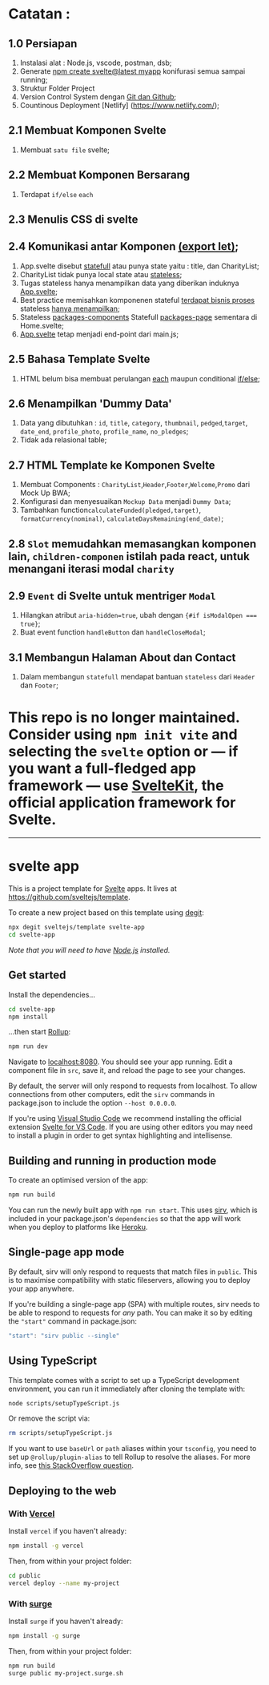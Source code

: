 # Catatan :

## 1.0 Persiapan
1. Instalasi alat : Node.js, vscode, postman, dsb;
2. Generate [npm create svelte@latest myapp]() konifurasi semua sampai running;
3. Struktur Folder Project
4. Version Control System dengan [Git dan Github](); 
5. Countinous Deployment [Netlify] (https://www.netlify.com/);

## 2.1 Membuat Komponen Svelte
1. Membuat `satu file` svelte;

## 2.2 Membuat Komponen Bersarang
1. Terdapat `if/else` `each`

## 2.3 Menulis CSS di svelte

## 2.4 Komunikasi antar Komponen [(export let)]();
1. App.svelte disebut [statefull]() atau punya state yaitu : title, dan CharityList;
2. CharityList tidak punya local state atau [stateless]();
3. Tugas stateless hanya menampilkan data yang diberikan induknya [App.svelte]();
4. Best practice memisahkan komponenen stateful [terdapat bisnis proses]() stateless [hanya menampilkan]();
5. Stateless [packages-components]() Statefull [packages-page]() sementara di Home.svelte; 
6. [App.svelte]() tetap menjadi end-point dari main.js;

## 2.5 Bahasa Template Svelte
1. HTML belum bisa membuat perulangan [each]() maupun conditional [if/else]();

## 2.6 Menampilkan 'Dummy Data'
1. Data yang dibutuhkan : `id`, `title`, `category`, `thumbnail`, `pedged`,`target`, `date_end`, `profile_photo`, `profile_name`, `no_pledges`;
2. Tidak ada relasional table;

## 2.7 HTML Template ke Komponen Svelte
1. Membuat Components : `CharityList`,`Header`,`Footer`,`Welcome`,`Promo` dari Mock Up BWA;
2. Konfigurasi dan menyesuaikan `Mockup Data` menjadi `Dummy Data`;
3. Tambahkan function`calculateFunded(pledged,target)`, `formatCurrency(nominal)`, `calculateDaysRemaining(end_date)`;

## 2.8 `Slot` memudahkan memasangkan komponen lain, `children-componen` istilah pada react,  untuk menangani iterasi modal `charity`

## 2.9 `Event` di Svelte untuk mentriger `Modal`
1. Hilangkan atribut `aria-hidden=true`, ubah dengan `{#if isModalOpen === true}`;
2. Buat event function `handleButton` dan `handleCloseModal`;


## 3.1 Membangun Halaman About dan Contact
1. Dalam membangun `statefull` mendapat bantuan `stateless` dari `Header` dan `Footer`;


# This repo is no longer maintained. Consider using `npm init vite` and selecting the `svelte` option or — if you want a full-fledged app framework — use [SvelteKit](https://kit.svelte.dev), the official application framework for Svelte.

---

# svelte app

This is a project template for [Svelte](https://svelte.dev) apps. It lives at https://github.com/sveltejs/template.

To create a new project based on this template using [degit](https://github.com/Rich-Harris/degit):

```bash
npx degit sveltejs/template svelte-app
cd svelte-app
```

*Note that you will need to have [Node.js](https://nodejs.org) installed.*


## Get started

Install the dependencies...

```bash
cd svelte-app
npm install
```

...then start [Rollup](https://rollupjs.org):

```bash
npm run dev
```

Navigate to [localhost:8080](http://localhost:8080). You should see your app running. Edit a component file in `src`, save it, and reload the page to see your changes.

By default, the server will only respond to requests from localhost. To allow connections from other computers, edit the `sirv` commands in package.json to include the option `--host 0.0.0.0`.

If you're using [Visual Studio Code](https://code.visualstudio.com/) we recommend installing the official extension [Svelte for VS Code](https://marketplace.visualstudio.com/items?itemName=svelte.svelte-vscode). If you are using other editors you may need to install a plugin in order to get syntax highlighting and intellisense.

## Building and running in production mode

To create an optimised version of the app:

```bash
npm run build
```

You can run the newly built app with `npm run start`. This uses [sirv](https://github.com/lukeed/sirv), which is included in your package.json's `dependencies` so that the app will work when you deploy to platforms like [Heroku](https://heroku.com).


## Single-page app mode

By default, sirv will only respond to requests that match files in `public`. This is to maximise compatibility with static fileservers, allowing you to deploy your app anywhere.

If you're building a single-page app (SPA) with multiple routes, sirv needs to be able to respond to requests for *any* path. You can make it so by editing the `"start"` command in package.json:

```js
"start": "sirv public --single"
```

## Using TypeScript

This template comes with a script to set up a TypeScript development environment, you can run it immediately after cloning the template with:

```bash
node scripts/setupTypeScript.js
```

Or remove the script via:

```bash
rm scripts/setupTypeScript.js
```

If you want to use `baseUrl` or `path` aliases within your `tsconfig`, you need to set up `@rollup/plugin-alias` to tell Rollup to resolve the aliases. For more info, see [this StackOverflow question](https://stackoverflow.com/questions/63427935/setup-tsconfig-path-in-svelte).

## Deploying to the web

### With [Vercel](https://vercel.com)

Install `vercel` if you haven't already:

```bash
npm install -g vercel
```

Then, from within your project folder:

```bash
cd public
vercel deploy --name my-project
```

### With [surge](https://surge.sh/)

Install `surge` if you haven't already:

```bash
npm install -g surge
```

Then, from within your project folder:

```bash
npm run build
surge public my-project.surge.sh
```
